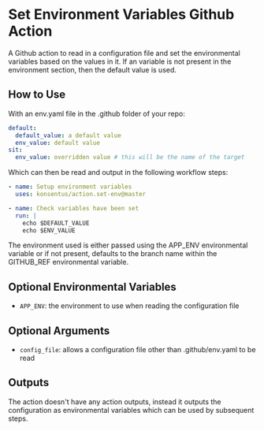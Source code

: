 # Set Environment Variables Github Action

A Github action to read in a configuration file and set the environmental variables based on the values in it. If an variable is not present in the environment section, then the default value is used.

## How to Use

With an env.yaml file in the .github folder of your repo:

```yml
default:
  default_value: a default value
  env_value: default value
sit:
  env_value: overridden value # this will be the name of the target
```

Which can then be read and output in the following workflow steps:

```yml
- name: Setup environment variables
  uses: konsentus/action.set-env@master

- name: Check variables have been set
  run: |
    echo $DEFAULT_VALUE
    echo $ENV_VALUE
```

The environment used is either passed using the APP_ENV environmental variable or if not present, defaults to the branch name within the GITHUB_REF environmental variable.

## Optional Environmental Variables

- `APP_ENV`: the environment to use when reading the configuration file

## Optional Arguments

- `config_file`: allows a configuration file other than .github/env.yaml to be read

## Outputs

The action doesn't have any action outputs, instead it outputs the configuration as environmental variables which can be used by subsequent steps.
